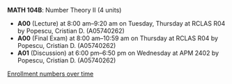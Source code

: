 **MATH 104B**: Number Theory II (4 units)

- **A00** (Lecture) at 8:00 am–9:20 am on Tuesday, Thursday at RCLAS R04 by Popescu, Cristian D. (A05740262)
- **A00** (Final Exam) at 8:00 am–10:59 am on Thursday at RCLAS R04 by Popescu, Cristian D. (A05740262)
- **A01** (Discussion) at 6:00 pm–6:50 pm on Wednesday at APM 2402 by Popescu, Cristian D. (A05740262)

[Enrollment numbers over time](./MATH104B.tsv)
